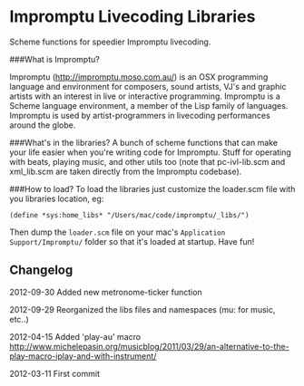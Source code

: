 Impromptu Livecoding Libraries
=============
Scheme functions for speedier Impromptu livecoding.

###What is Impromptu?

Impromptu (http://impromptu.moso.com.au/) is an OSX programming language and environment for composers, sound artists, VJ's and graphic artists with an interest in live or interactive programming. Impromptu is a Scheme language environment, a member of the Lisp family of languages. Impromptu is used by artist-programmers in livecoding performances around the globe.

###What's in the libraries? 
A bunch of scheme functions that can make your life easier when you're writing code for Impromptu. Stuff for operating with beats, playing music, and other utils too (note that pc-ivl-lib.scm and xml_lib.scm are taken directly from the Impromptu codebase).

###How to load? 
To load the libraries just customize the loader.scm file with you libraries location, eg:

``(define *sys:home_libs* "/Users/mac/code/impromptu/_libs/")``

Then dump the ``loader.scm`` file on your mac's ``Application Support/Impromptu/`` folder so that it's loaded at startup. Have fun!



Changelog
-----------------------------------------


2012-09-30
Added new metronome-ticker function

2012-09-29
Reorganized the libs files and namespaces (mu: for music, etc..)

2012-04-15
Added 'play-au' macro 
http://www.michelepasin.org/musicblog/2011/03/29/an-alternative-to-the-play-macro-iplay-and-with-instrument/

2012-03-11
First commit
